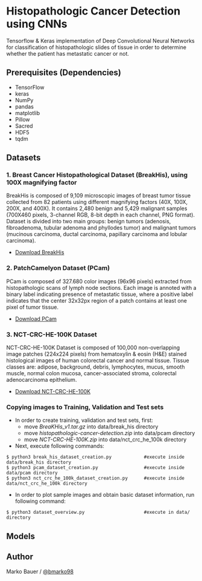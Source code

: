 # Histopathologic Cancer Detection using CNNs

Tensorflow & Keras implementation of Deep Convolutional Neural Networks for classification of histopathologic slides of tissue in order to determine whether the patient has metastatic cancer or not.

## Prerequisites (Dependencies)

 - TensorFlow
 - keras
 - NumPy
 - pandas
 - matplotlib
 - Pillow
 - Sacred
 - HDF5
 - tqdm


## Datasets

### 1. Breast Cancer Histopathological Dataset (BreakHis), using 100X magnifying factor

BreakHis is composed of 9,109 microscopic images of breast tumor tissue collected from 82 patients using different magnifying factors (40X, 100X, 200X, and 400X). It contains 2,480 benign and 5,429 malignant samples (700X460 pixels, 3-channel RGB, 8-bit depth in each channel, PNG format). Dataset is divided into two main groups: benign tumors (adenosis, fibroadenoma, tubular adenoma and phyllodes tumor) and malignant tumors (mucinous carcinoma, ductal carcinoma, papillary carcinoma and lobular carcinoma).

 - [Download BreakHis](https://www.kaggle.com/ambarish/breakhis)

### 2. PatchCamelyon Dataset (PCam)

PCam is composed of 327.680 color images (96x96 pixels) extracted from histopathologic scans of lymph node sections. Each image is annoted with a binary label indicating presence of metastatic tissue, where a positive label indicates that the center 32x32px region of a patch contains at least one pixel of tumor tissue.

 - [Download PCam](https://www.kaggle.com/c/histopathologic-cancer-detection/data)

### 3. NCT-CRC-HE-100K Dataset

NCT-CRC-HE-100K Dataset is composed of 100,000 non-overlapping image patches (224x224 pixels) from hematoxylin & eosin (H&E) stained histological images of human colorectal cancer and normal tissue. Tissue classes are: adipose, background, debris, lymphocytes, mucus, smooth muscle, normal colon mucosa, cancer-associated stroma, colorectal adenocarcinoma epithelium.

 - [Download NCT-CRC-HE-100K](https://zenodo.org/record/1214456#.Xk2d2-l7nqo)

### Copying images to Training, Validation and Test sets
 - In order to create training, validation and test sets, first:
   - move *BreaKHis_v1.tar.gz* into data/break_his directory
   - move *histopathologic-cancer-detection.zip*  into data/pcam directory
   - move *NCT-CRC-HE-100K.zip* into data/nct_crc_he_100k directory
 - Next, execute following commands:
```
$ python3 break_his_dataset_creation.py            #execute inside data/break_his directory
$ python3 pcam_dataset_creation.py                 #execute inside data/pcam directory
$ python3 nct_crc_he_100k_dataset_creation.py      #execute inside data/nct_crc_he_100k directory
```
 - In order to plot sample images and obtain basic dataset information, run following command:
 ```
$ python3 dataset_overview.py                      #execute in data/ directory
 ```

## Models

## Author

Marko Bauer / [@bmarko98](https://github.com/bmarko98)
